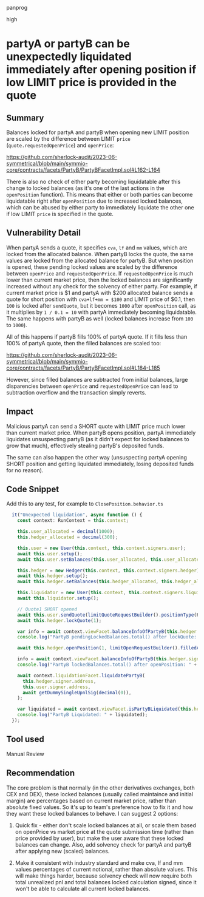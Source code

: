 panprog

high

# partyA or partyB can be unexpectedly liquidated immediately after opening position if low LIMIT price is provided in the quote

## Summary

Balances locked for partyA and partyB when opening new LIMIT position are scaled by the difference between LIMIT `price` (`quote.requestedOpenPrice`) and `openPrice`:

https://github.com/sherlock-audit/2023-06-symmetrical/blob/main/symmio-core/contracts/facets/PartyB/PartyBFacetImpl.sol#L162-L164

There is also no check of either party becoming liquidatable after this change to locked balances (as it's one of the last actions in the `openPosition` function). This means that either or both parties can become liquidatable right after `openPosition` due to increased locked balances, which can be abused by either party to immediately liquidate the other one if low LIMIT `price` is specified in the quote.

## Vulnerability Detail

When partyA sends a quote, it specifies `cva`, `lf` and `mm` values, which are locked from the allocated balance. When partyB locks the quote, the same values are locked from the allocated balance for partyB. But when position is opened, these pending locked values are scaled by the difference between `openPrice` and `requestedOpenPrice`. If `requestedOpenPrice` is much lower than current market price, then the locked balances are significantly increased without any check for the solvency of either party. For example, if current market price is $1 and partyA with $200 allocated balance sends a quote for short position with `cva+lf+mm = $100` and LIMIT price of $0.1, then `100` is locked after `sendQuote`, but it becomes `1000` after `openPosition` call, as it multiplies by `1 / 0.1 = 10` with partyA immediately becoming liquidatable. The same happens with partyB as well (locked balances increase from `100` to `1000`).

All of this happens if partyB fills 100% of partyA quote. If it fills less than 100% of partyA quote, then the filled balances are scaled too:

https://github.com/sherlock-audit/2023-06-symmetrical/blob/main/symmio-core/contracts/facets/PartyB/PartyBFacetImpl.sol#L184-L185

However, since filled balances are subtracted from initial balances, large disparencies between `openPrice` and `requestedOpenPrice` can lead to subtraction overflow and the transaction simply reverts.

## Impact

Malicious partyA can send a SHORT quote with LIMIT price much lower than current market price. When partyB opens position, partyA immediately liquidates unsuspecting partyB (as it didn't expect for locked balances to grow that much), effectively stealing partyB's deposited funds.

The same can also happen the other way (unsuspecting partyA opening SHORT position and getting liquidated immediately, losing deposited funds for no reason).

## Code Snippet

Add this to any test, for example to `ClosePosition.behavior.ts`

```ts
  it("Unexpected liquidation", async function () {
    const context: RunContext = this.context;

    this.user_allocated = decimal(1000);
    this.hedger_allocated = decimal(300);

    this.user = new User(this.context, this.context.signers.user);
    await this.user.setup();
    await this.user.setBalances(this.user_allocated, this.user_allocated, this.user_allocated);

    this.hedger = new Hedger(this.context, this.context.signers.hedger);
    await this.hedger.setup();
    await this.hedger.setBalances(this.hedger_allocated, this.hedger_allocated);

    this.liquidator = new User(this.context, this.context.signers.liquidator);
    await this.liquidator.setup();

    // Quote1 SHORT opened
    await this.user.sendQuote(limitQuoteRequestBuilder().positionType(PositionType.SHORT).quantity(decimal(500)).price(decimal(2, 17)).build());
    await this.hedger.lockQuote(1);

    var info = await context.viewFacet.balanceInfoOfPartyB(this.hedger.signer.address, this.user.signer.address);
    console.log("PartyB pendingLockedBalances.total() after lockQuote: " + info[8]/1e18);

    await this.hedger.openPosition(1, limitOpenRequestBuilder().filledAmount(decimal(500)).build());

    info = await context.viewFacet.balanceInfoOfPartyB(this.hedger.signer.address, this.user.signer.address);
    console.log("PartyB lockedBalances.total() after openPosition: " + info[4]/1e18);

    await context.liquidationFacet.liquidatePartyB(
      this.hedger.signer.address,
      this.user.signer.address,
      await getDummySingleUpnlSig(decimal(0)),
    );

    var liquidated = await context.viewFacet.isPartyBLiquidated(this.hedger.signer.address, this.user.signer.address);
    console.log("PartyB Liquidated: " + liquidated);
  });
```

## Tool used

Manual Review

## Recommendation

The core problem is that normally (in the other derivatives exchanges, both CEX and DEX), these locked balances (usually called maintaince and initial margin) are percentages based on current market price, rather than absolute fixed values. So it's up to team's preference how to fix it and how they want these locked balances to behave. I can suggest 2 options:

1. Quick fix - either don't scale locked balances at all, or scale them based on openPrice vs market price at the quote submission time (rather than price provided by user), but make the user aware that these locked balances can change. Also, add solvency check for partyA and partyB after applying new (scaled) balances.

2. Make it consistent with industry standard and make cva, lf and mm values percentages of current notional, rather than absolute values. This will make things harder, because solvency check will now require both total unrealized pnl and total balances locked calculation signed, since it won't be able to calculate all current locked balances.